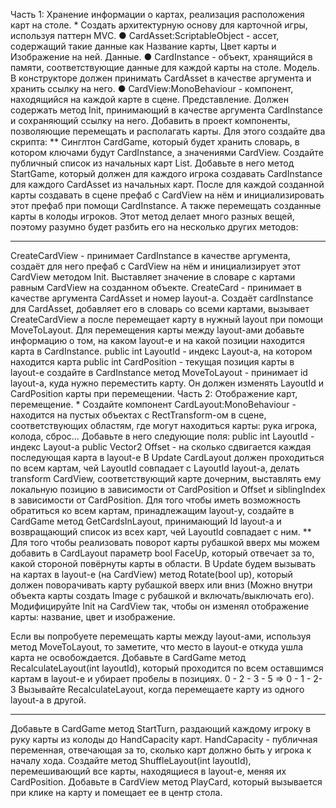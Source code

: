 Часть 1: Хранение информации о картах, реализация расположения карт на столе. 
* 
Создать архитектурную основу для карточной игры, используя паттерн MVC. ● CardAsset:ScriptableObject - ассет, содержащий такие данные как Название карты, Цвет карты и Изображение на ней. Данные. 
● CardInstance - объект, хранящийся в памяти, соответствующие данные для каждой карты на столе. Модель. 
В конструкторе должен принимать CardAsset в качестве аргумента и хранить ссылку на него. 
● CardView:MonoBehaviour - компонент, находящийся на каждой карте в сцене. Представление. 
Должен содержать метод Init, принимающий в качестве аргумента CardInstance и сохраняющий ссылку на него. 
Добавить в проект компоненты, позволяющие перемещать и располагать карты. Для этого создайте два скрипта: 
** 
Синглтон CardGame, который будет хранить словарь, в котором ключами будут CardInstance, а значениями CardView. 
Создайте публичный список из начальных карт List<CardAsset>. 
Добавьте в него метод StartGame, который должен для каждого игрока создавать CardInstance для каждого CardAsset из начальных карт. После для каждой созданной карты создавать в сцене префаб с CardView на нём и инициализировать этот префаб при помощи CardInstance. А также перемещать созданные карты в колоды игроков. 
Этот метод делает много разных вещей, поэтому разумно будет разбить его на несколько других методов: 
*** 
CreateCardView - принимает CardInstance в качестве аргумента, создаёт для него префаб с CardView на нём и инициализирует этот CardView методом Init. Выставляет значение в словаре с картами равным CardView на созданном объекте. 
CreateCard - принимает в качестве аргумента CardAsset и номер layout-a. Создаёт cardInstance для CardAsset, добавляет его в словарь со всеми картами, вызывает CreateCardView а после перемещает карту в нужный layout при помощи MoveToLayout. 
Для перемещения карты между layout-ами добавьте информацию о том, на каком layout-e и на какой позиции находится карта в CardInstance. 
public int LayoutId - индекс Layout-a, на котором находится карта 
public int CardPosition - текущая позиция карты в layout-e
создайте в CardInstance метод 
MoveToLayout - принимает id layout-a, куда нужно переместить карту. Он должен изменять LayoutId и CardPosition карты при перемещении. 
Часть 2: Отображение карт, перемещение. 
* 
Создайте компонент 
CardLayout:MonoBehaviour - находится на пустых объектах с RectTransform-ом в сцене, соответствующих областям, где могут находиться карты: рука игрока, колода, сброс… 
Добавьте в него следующие поля: 
public int LayoutId - индекс Layout-а 
public Vector2 Offsеt - на сколько сдвигается каждая последующая карта в layout-e 
В Update CardLayout должен проходиться по всем картам, чей LayoutId совпадает с LayoutId layout-a, делать transform CardView, соответствующий карте дочерним, выставлять ему локальную позицию в зависимости от CardPosition и Offsеt и siblingIndex в зависимости от CardPosition. 
Для того чтобы иметь возможность обратиться ко всем картам, принадлежащим layout-у, создайте в CardGame метод GetCardsInLayout, принимающий Id layout-а и возвращающий список из всех карт, чей LayoutId совпадает с ним. 
** 
Для того чтобы реализовать поворот карты рубашкой вверх мы можем добавить в CardLayout параметр bool FaceUp, который отвечает за то, какой стороной повёрнуты карты в области. В Update будем вызывать на картах в layout-e (на CardView) метод Rotate(bool up), который должен поворачивать карту рубашкой вверх или вниз (Можно внутри объекта карты создать Image с рубашкой и включать/выключать его). 
Модифицируйте Init на CardView так, чтобы он изменял отображение карты: название, цвет и изображение.

Если вы попробуете перемещать карты между layout-ами, используя метод MoveToLayout, то заметите, что место в layout-e откуда ушла карта не освобождается. Добавьте в CardGame метод RecalculateLayout(int layoutId), который проходится по всем оставшимся картам в layout-e и убирает пробелы в позициях. 0 - 2 - 3 - 5 => 0 - 1 - 2- 3 
Вызывайте RecalculateLayout, когда перемещаете карту из одного layout-a в другой. 
*** 
Добавьте в CardGame метод StartTurn, раздающий каждому игроку в руку карты из колоды до HandCapacity карт. HandCapacity - публичная переменная, отвечающая за то, сколько карт должно быть у игрока к началу хода. 
Создайте метод ShuffleLayout(int layoutId), перемешивающий все карты, находящиеся в layout-е, меняя их CardPosition. 
Добавьте в CardView метод PlayCard, который вызывается при клике на карту и помещает ее в центр стола.
